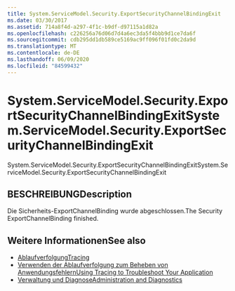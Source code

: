 ```yaml
---
title: System.ServiceModel.Security.ExportSecurityChannelBindingExit
ms.date: 03/30/2017
ms.assetid: 714a8f4d-a297-4f1c-b9df-d97115a1d82a
ms.openlocfilehash: c226256a76d06d7d4a6ec3da5f4bbb9d1ce7da6f
ms.sourcegitcommit: cdb295dd1db589ce5169ac9ff096f01fd0c2da9d
ms.translationtype: MT
ms.contentlocale: de-DE
ms.lasthandoff: 06/09/2020
ms.locfileid: "84599432"
---
```

# <a name="systemservicemodelsecurityexportsecuritychannelbindingexit"></a><span data-ttu-id="46251-102">System.ServiceModel.Security.ExportSecurityChannelBindingExit</span><span class="sxs-lookup"><span data-stu-id="46251-102">System.ServiceModel.Security.ExportSecurityChannelBindingExit</span></span>
<span data-ttu-id="46251-103">System.ServiceModel.Security.ExportSecurityChannelBindingExit</span><span class="sxs-lookup"><span data-stu-id="46251-103">System.ServiceModel.Security.ExportSecurityChannelBindingExit</span></span>  
  
## <a name="description"></a><span data-ttu-id="46251-104">BESCHREIBUNG</span><span class="sxs-lookup"><span data-stu-id="46251-104">Description</span></span>  
 <span data-ttu-id="46251-105">Die Sicherheits-ExportChannelBinding wurde abgeschlossen.</span><span class="sxs-lookup"><span data-stu-id="46251-105">The Security ExportChannelBinding finished.</span></span>  
  
## <a name="see-also"></a><span data-ttu-id="46251-106">Weitere Informationen</span><span class="sxs-lookup"><span data-stu-id="46251-106">See also</span></span>

- [<span data-ttu-id="46251-107">Ablaufverfolgung</span><span class="sxs-lookup"><span data-stu-id="46251-107">Tracing</span></span>](index.md)
- [<span data-ttu-id="46251-108">Verwenden der Ablaufverfolgung zum Beheben von Anwendungsfehlern</span><span class="sxs-lookup"><span data-stu-id="46251-108">Using Tracing to Troubleshoot Your Application</span></span>](using-tracing-to-troubleshoot-your-application.md)
- [<span data-ttu-id="46251-109">Verwaltung und Diagnose</span><span class="sxs-lookup"><span data-stu-id="46251-109">Administration and Diagnostics</span></span>](../index.md)
